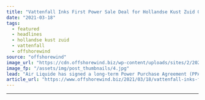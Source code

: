 ```yaml
---
title: "Vattenfall Inks First Power Sale Deal for Hollandse Kust Zuid OWF"
date: "2021-03-18"
tags: 
  - featured
  - headlines
  - hollandse kust zuid
  - vattenfall
  - offshorewind
source: "offshorewind"
image_url: "https://cdn.offshorewind.biz/wp-content/uploads/sites/2/2021/03/18122003/Vattenfall_Siemens-Gamesa.jpg"
image_fp: "/assets/img/post_thumbnails/4.jpg"
lead: "Air Liquide has signed a long-term Power Purchase Agreement (PPA) with Vattenfall for the"
article_url: "https://www.offshorewind.biz/2021/03/18/vattenfall-inks-first-power-sale-deal-for-hollandse-kust-zuid-owf/"
---
```


---
